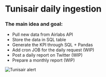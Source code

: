 # Tunisair daily ingestion

### The main idea and goal:
- Pull new data from Airlabs API
- Store the data in SQL table
- Generate the KPI through SQL + Pandas
- Add cron JOB for the daily request (WIP)
- Post a daily report on Twitter (WIP)
- Prepare a monthly report (WIP)

![Tunisair alert](https://i.ibb.co/FB86hF2/30-07-2022-report.png)
